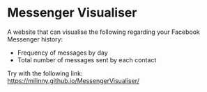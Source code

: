 # Messenger Visualiser

A website that can visualise the following regarding your Facebook Messenger history:
 - Frequency of messages by day
 - Total number of messages sent by each contact
 
Try with the following link:\
https://milinny.github.io/MessengerVisualiser/
